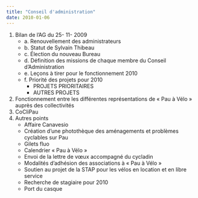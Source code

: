 ```yaml
---
title: "Conseil d'administration"
date: 2010-01-06
---
```


1. Bilan de l’AG du 25- 11- 2009
   * a. Renouvellement des administrateurs
   * b. Statut de Sylvain Thibeau
   * c. Élection du nouveau Bureau
   * d. Définition des missions de chaque membre du Conseil d’Administration
   * e. Leçons à tirer pour le fonctionnement 2010
   * f. Priorité des projets pour 2010
      * PROJETS PRIORITAIRES
      * AUTRES PROJETS
2. Fonctionnement entre les différentes représentations de « Pau à Vélo » auprès des collectivités
3. CoCliPau
4. Autres points
   * Affaire Canavesio
   * Création d’une photothèque des aménagements et problèmes cyclables sur Pau
   * Gilets fluo
   * Calendrier « Pau à Vélo »
   * Envoi de la lettre de vœux accompagné du cycladin
   * Modalités d’adhésion des associations à « Pau à Vélo »
   * Soutien au projet de la STAP pour les vélos en location et en libre service
   * Recherche de stagiaire pour 2010
   * Port du casque
